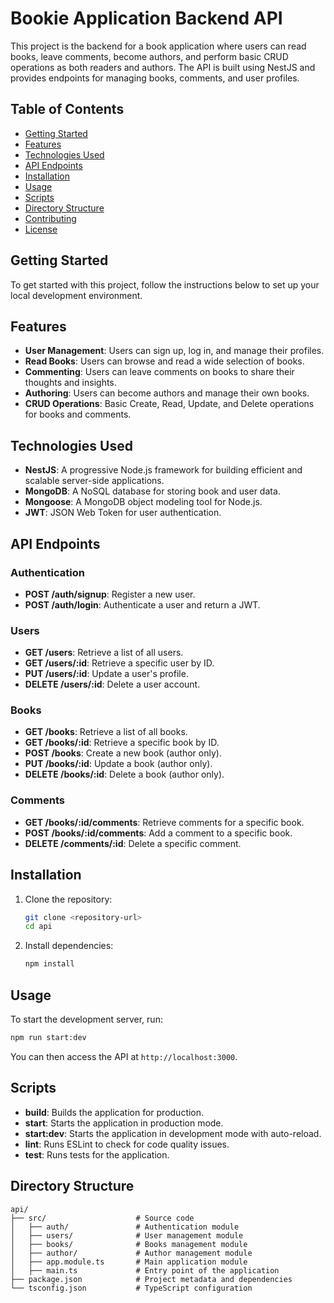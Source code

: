 # Bookie Application Backend API

This project is the backend for a book application where users can read books, leave comments, become authors, and perform basic CRUD operations as both readers and authors. The API is built using NestJS and provides endpoints for managing books, comments, and user profiles.

## Table of Contents

- [Getting Started](#getting-started)
- [Features](#features)
- [Technologies Used](#technologies-used)
- [API Endpoints](#api-endpoints)
- [Installation](#installation)
- [Usage](#usage)
- [Scripts](#scripts)
- [Directory Structure](#directory-structure)
- [Contributing](#contributing)
- [License](#license)

## Getting Started

To get started with this project, follow the instructions below to set up your local development environment.

## Features

- **User Management**: Users can sign up, log in, and manage their profiles.
- **Read Books**: Users can browse and read a wide selection of books.
- **Commenting**: Users can leave comments on books to share their thoughts and insights.
- **Authoring**: Users can become authors and manage their own books.
- **CRUD Operations**: Basic Create, Read, Update, and Delete operations for books and comments.

## Technologies Used

- **NestJS**: A progressive Node.js framework for building efficient and scalable server-side applications.
- **MongoDB**: A NoSQL database for storing book and user data.
- **Mongoose**: A MongoDB object modeling tool for Node.js.
- **JWT**: JSON Web Token for user authentication.

## API Endpoints

### Authentication

- **POST /auth/signup**: Register a new user.
- **POST /auth/login**: Authenticate a user and return a JWT.

### Users

- **GET /users**: Retrieve a list of all users.
- **GET /users/:id**: Retrieve a specific user by ID.
- **PUT /users/:id**: Update a user's profile.
- **DELETE /users/:id**: Delete a user account.

### Books

- **GET /books**: Retrieve a list of all books.
- **GET /books/:id**: Retrieve a specific book by ID.
- **POST /books**: Create a new book (author only).
- **PUT /books/:id**: Update a book (author only).
- **DELETE /books/:id**: Delete a book (author only).

### Comments

- **GET /books/:id/comments**: Retrieve comments for a specific book.
- **POST /books/:id/comments**: Add a comment to a specific book.
- **DELETE /comments/:id**: Delete a specific comment.

## Installation

1. Clone the repository:

   ```bash
   git clone <repository-url>
   cd api
   ```

2. Install dependencies:

   ```bash
   npm install
   ```

## Usage

To start the development server, run:

```bash
npm run start:dev
```

You can then access the API at `http://localhost:3000`.

## Scripts

- **build**: Builds the application for production.
- **start**: Starts the application in production mode.
- **start:dev**: Starts the application in development mode with auto-reload.
- **lint**: Runs ESLint to check for code quality issues.
- **test**: Runs tests for the application.

## Directory Structure

```plaintext
api/
├── src/                    # Source code
│   ├── auth/               # Authentication module
│   ├── users/              # User management module
│   ├── books/              # Books management module
│   ├── author/             # Author management module
│   ├── app.module.ts       # Main application module
│   ├── main.ts             # Entry point of the application
├── package.json            # Project metadata and dependencies
└── tsconfig.json           # TypeScript configuration
```
